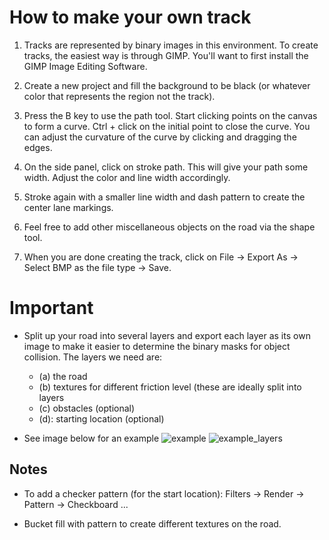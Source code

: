 # How to make your own track

1. Tracks are represented by binary images in this environment. To create tracks, the easiest way is through GIMP. You'll want to first install the GIMP Image Editing Software.

2. Create a new project and fill the background to be black (or whatever color that represents the region not the track).

3. Press the B key to use the path tool. Start clicking points on the canvas to form a curve. Ctrl + click on the initial point to close the curve. You can adjust the curvature of the curve by clicking and dragging the edges.

4. On the side panel, click on stroke path. This will give your path some width. Adjust the color and line width accordingly.

5. Stroke again with a smaller line width and dash pattern to create the center lane markings.

6. Feel free to add other miscellaneous objects on the road via the shape tool.

7. When you are done creating the track, click on File -> Export As -> Select BMP as the file type -> Save.


# Important

* Split up your road into several layers and export each layer as its own image to make it easier to determine the binary masks for object collision. The layers we need are:
    * (a) the road
    * (b) textures for different friction level (these are ideally split into layers
    * (c) obstacles (optional)
    * (d): starting location (optional)

* See image below for an example
![example](../misc/example.png)
![example_layers](../misc/example_layers.png)


## Notes

* To add a checker pattern (for the start location): Filters -> Render -> Pattern -> Checkboard ...

* Bucket fill with pattern to create different textures on the road.